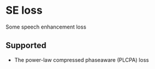 # SE loss
Some speech enhancement loss

## Supported
- The power-law compressed phaseaware (PLCPA) loss
